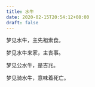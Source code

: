 ```yaml
---
title: 水牛
date: 2020-02-15T20:54:12+08:00
draft: false
---
```


梦见水牛，主先祖索食。



梦见水牛来家，主丧事。



梦见公水牛，是吉兆。



梦见骑水牛，意味着死亡。

